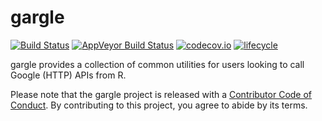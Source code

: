 # gargle 

[![Build Status](https://travis-ci.org/r-lib/gargle.svg?branch=master)](https://travis-ci.org/r-lib/gargle)
[![AppVeyor Build Status](https://ci.appveyor.com/api/projects/status/github/r-lib/gargle?branch=master&svg=true)](https://ci.appveyor.com/project/r-lib/gargle)
[![codecov.io](https://codecov.io/github/r-lib/gargle/coverage.svg?branch=master)](https://codecov.io/github/r-lib/gargle?branch=master)
[![lifecycle](https://img.shields.io/badge/lifecycle-experimental-orange.svg)](https://www.tidyverse.org/lifecycle/#experimental)

gargle provides a collection of common utilities for users looking to call
Google (HTTP) APIs from R.

Please note that the gargle project is released with a
[Contributor Code of Conduct](.github/CODE_OF_CONDUCT.md).
By contributing to this project, you agree to abide by its terms.
